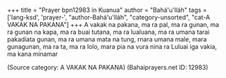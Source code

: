 +++
title = "Prayer bpn12983 in Kuanua"
author = "Bahá'u'lláh"
tags = ['lang-ksd', 'prayer-', "author-Bahá'u'lláh", "category-unsorted", "cat-A VAKAK NA PAKANA"]
+++
A vakak na pakana, ma ra pal, ma ra gunan, ma ra gunan na kapa, ma ra buai tutana, ma ra lualuana, ma ra umana tarai pakadiata gunan, ma ra umana mata na tung, rnara umana male, mara gunagunan, ma ra ta, ma ra lolo, mara pia na vura nina ra Luluai iga vakia, ma kana minamar

(Source category: A VAKAK NA PAKANA)
(Bahaiprayers.net ID: 12983)
